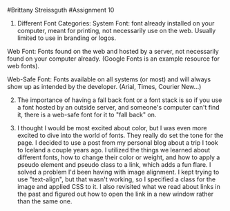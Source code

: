 #Brittany Streissguth
#Assignment 10

1. Different Font Categories:
System Font: font already installed on your computer, meant for printing, not necessarily use on the web. Usually limited to use in branding or logos.

Web Font: Fonts found on the web and hosted by a server, not necessarily found on your computer already. (Google Fonts is an example resource for web fonts).

Web-Safe Font: Fonts available on all systems (or most) and will always show up as intended by the developer. (Arial, Times, Courier New...)

2. The importance of having a fall back font or a font stack is so if you use a font hosted by an outside server, and someone's computer can't find it, there is a web-safe font for it to "fall back" on.

3. I thought I would be most excited about color, but I was even more excited to dive into the world of fonts. They really do set the tone for the page.
I decided to use a post from my personal blog about a trip I took to Iceland a couple years ago. I utilized the things we learned about different fonts, how to change their color or weight, and how to apply a pseudo element and pseudo class to a link, which adds a fun flare.
I solved a problem I'd been having with image alignment. I kept trying to use "text-align", but that wasn't working, so I specified a class for the image and applied CSS to it. I also revisited what we read about links in the past and figured out how to open the link in a new window rather than the same one.
